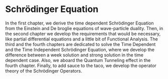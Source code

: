 # Schrödinger Equation

In the first chapter, we derive the time dependent Schrödinger Equation from the Einstein and De broglie equations of wave-particle duality. Then,
in the second chapter we develop the requirements that would be necessary, like partial differential equations and a little bit of Functional Analysis.
The third and the fourth chapters are dedicated to solve the Time Dependent and the Time Independent Schrödinger Equation, where we develop the difference
between a week solution and strong solution in the time dependent case. Also, we aboard the Quantum Tunneling effect in the fourth chapter.
Finally, to add sauce to the taco, we develop the operator theory of the Schrödinger Operators. 
